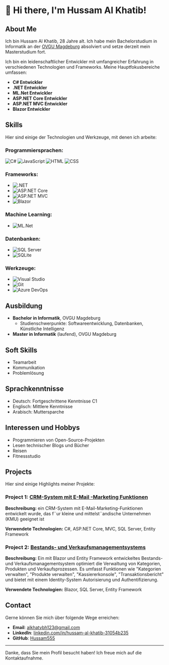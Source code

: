 # 👋 Hi there, I'm Hussam Al Khatib!

## About Me
Ich bin Hussam Al Khatib, 28 Jahre alt. Ich habe mein Bachelorstudium in Informatik an der [OVGU Magdeburg](https://www.ovgu.de/) absolviert und setze derzeit mein Masterstudium fort.

Ich bin ein leidenschaftlicher Entwickler mit umfangreicher Erfahrung in verschiedenen Technologien und Frameworks. Meine Hauptfokusbereiche umfassen:

- **C# Entwickler**
- **.NET Entwickler**
- **ML.Net Entwickler**
- **ASP.NET Core Entwickler**
- **ASP.NET MVC Entwickler**
- **Blazor Entwickler**

## Skills

Hier sind einige der Technologien und Werkzeuge, mit denen ich arbeite:


### Programmiersprachen:
![C#](https://img.shields.io/badge/-C%23-239120?style=flat-square&logo=c-sharp&logoColor=white)
![JavaScript](https://img.shields.io/badge/-JavaScript-F7DF1E?style=flat-square&logo=javascript&logoColor=black)
![HTML](https://img.shields.io/badge/-HTML5-E34F26?style=flat-square&logo=html5&logoColor=white)
![CSS](https://img.shields.io/badge/-CSS3-1572B6?style=flat-square&logo=css3&logoColor=white)

### Frameworks:
- ![.NET](https://img.shields.io/badge/-.NET-512BD4?style=flat-square&logo=dotnet&logoColor=white)
- ![ASP.NET Core](https://img.shields.io/badge/-ASP.NET%20Core-512BD4?style=flat-square&logo=dotnet&logoColor=white)
- ![ASP.NET MVC](https://img.shields.io/badge/-ASP.NET%20MVC-512BD4?style=flat-square&logo=dotnet&logoColor=white)
- ![Blazor](https://img.shields.io/badge/-Blazor-512BD4?style=flat-square&logo=blazor&logoColor=white)

### Machine Learning:
- ![ML.Net](https://img.shields.io/badge/-ML.Net-512BD4?style=flat-square&logo=dotnet&logoColor=white)

### Datenbanken:
- ![SQL Server](https://img.shields.io/badge/-SQL%20Server-CC2927?style=flat-square&logo=microsoft-sql-server&logoColor=white)
- ![SQLite](https://img.shields.io/badge/-SQLite-003B57?style=flat-square&logo=sqlite&logoColor=white)

### Werkzeuge:
- ![Visual Studio](https://img.shields.io/badge/-Visual%20Studio-5C2D91?style=flat-square&logo=visual-studio&logoColor=white)
- ![Git](https://img.shields.io/badge/-Git-F05032?style=flat-square&logo=git&logoColor=white)
- ![Azure DevOps](https://img.shields.io/badge/-Azure%20DevOps-0078D7?style=flat-square&logo=azure-devops&logoColor=white)

## Ausbildung

- **Bachelor in Informatik**, OVGU Magdeburg
  - Studienschwerpunkte: Softwareentwicklung, Datenbanken, Künstliche Intelligenz
- **Master in Informatik** (laufend), OVGU Magdeburg



## Soft Skills

- Teamarbeit
- Kommunikation
- Problemlösung

## Sprachkenntnisse

- Deutsch: Fortgeschrittene Kenntnisse C1
- Englisch: Mittlere Kenntnisse
- Arabisch: Muttersparche

## Interessen und Hobbys

- Programmieren von Open-Source-Projekten
- Lesen technischer Blogs und Bücher
- Reisen
- Fitnessstudio


## Projects

Hier sind einige Highlights meiner Projekte:

### Project 1: <a href="link-to-project">CRM-System mit E-Mail -Marketing Funktionen</a>
<p><strong>Beschreibung:</strong> ein CRM-System mit
E-Mail-Marketing-Funktionen entwickelt wurde, das f¨ur kleine und mittelst¨andische Unternehmen (KMU)
geeignet ist</p>
<p><strong>Verwendete Technologien:</strong> C#, ASP.NET Core, MVC, SQL Server, Entity Framework</p>

### Project 2: <a href="https://github.com/Hussam555/Bestands--und-Verkaufsmanagementsystems"> Bestands- und Verkaufsmanagementsystems</a>
<p><strong>Beschreibung:</strong> Ein mit Blazor und Entity Framework entwickeltes Bestands- und Verkaufsmanagementsystem optimiert die Verwaltung von Kategorien, Produkten und Verkaufsprozessen. Es umfasst Funktionen wie "Kategorien verwalten", "Produkte verwalten", "Kassiererkonsole", "Transaktionsbericht" und bietet mit einem Identity-System Autorisierung und Authentifizierung.</p>
<p><strong>Verwendete Technologien:</strong> Blazor, SQL Server, Entity Framework</p>

## Contact
Gerne können Sie mich über folgende Wege erreichen:

- **Email**: [alkhatybh123@gmail.com](mailto:alkhatybh123@gmail.com)
- **LinkedIn**: [linkedin.com/in/hussam-al-khatib-31054b235](https://www.linkedin.com/in/hussam-al-khatib-31054b235?lipi=urn%3Ali%3Apage%3Ad_flagship3_profile_view_base_contact_details%3BgVDDds30RfmWEusgRaLCZg%3D%3D)
- **GitHub**: [Hussam555](https://github.com/Hussam555)

---

Danke, dass Sie mein Profil besucht haben! Ich freue mich auf die Kontaktaufnahme.
